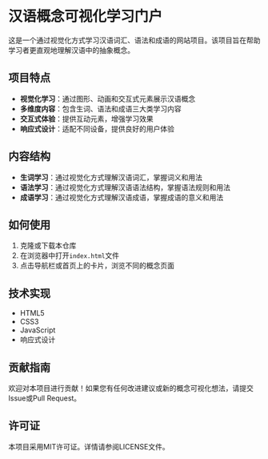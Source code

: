 # 汉语概念可视化学习门户

这是一个通过视觉化方式学习汉语词汇、语法和成语的网站项目。该项目旨在帮助学习者更直观地理解汉语中的抽象概念。

## 项目特点

- **视觉化学习**：通过图形、动画和交互式元素展示汉语概念
- **多维度内容**：包含生词、语法和成语三大类学习内容
- **交互式体验**：提供互动元素，增强学习效果
- **响应式设计**：适配不同设备，提供良好的用户体验

## 内容结构

- **生词学习**：通过视觉化方式理解汉语词汇，掌握词义和用法
- **语法学习**：通过视觉化方式理解汉语语法结构，掌握语法规则和用法
- **成语学习**：通过视觉化方式理解汉语成语，掌握成语的意义和用法

## 如何使用

1. 克隆或下载本仓库
2. 在浏览器中打开`index.html`文件
3. 点击导航栏或首页上的卡片，浏览不同的概念页面

## 技术实现

- HTML5
- CSS3
- JavaScript
- 响应式设计

## 贡献指南

欢迎对本项目进行贡献！如果您有任何改进建议或新的概念可视化想法，请提交Issue或Pull Request。

## 许可证

本项目采用MIT许可证。详情请参阅LICENSE文件。
